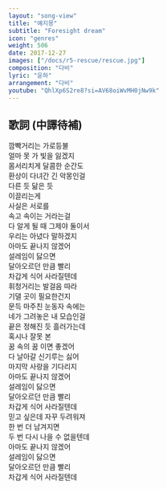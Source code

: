 ```yaml
---
layout: "song-view"
title: "예지몽"
subtitle: "Foresight dream"
icon: "genres"
weight: 506
date: 2017-12-27
images: ["/docs/r5-rescue/rescue.jpg"]
composition: "다비"
lyric: "윤하"
arrangement: "다비"
youtube: "QhlXp6S2re8?si=AV68oiWvMH0jNw9k"
---
```


## 歌詞 (中譯待補)

깜빡거리는 가로등불  
얼마 못 가 빛을 잃겠지  
몸서리치게 달콤한 순간도  
환상이 다녀간 긴 악몽인걸  
다른 듯 닮은 듯  
이끌리는게  
사실은 서로를  
속고 속이는 거라는걸  
다 알게 될 때 그제야 둘이서  
우리는 아녔다 말하겠지  
아마도 끝나지 않겠어  
설레임이 닳으면  
달아오르던 만큼 빨리  
차갑게 식어 사라질텐데  
휘청거리는 발걸음 따라  
기댈 곳이 필요한건지  
문득 마주친 눈동자 속에는  
네가 그려놓은 내 모습인걸  
끝은 정해진 듯 흘러가는데  
혹시나 잘못 본  
꿈 속의 꿈 이면 좋겠어  
다 날아갈 신기루는 싫어  
마지막 사랑을 기다리지  
아마도 끝나지 않겠어  
설레임이 닳으면  
달아오르던 만큼 빨리  
차갑게 식어 사라질텐데  
믿고 싶은데 자꾸 두려워져  
한 번 더 남겨지면  
두 번 다시 나을 수 없을텐데  
아마도 끝나지 않겠어  
설레임이 닳으면  
달아오르던 만큼 빨리  
차갑게 식어 사라질텐데  

